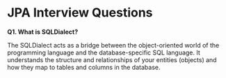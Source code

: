 # JPA Interview Questions

**Q1. What is SQLDialect?**

The SQLDialect acts as a bridge between the object-oriented world of the programming language and the database-specific SQL language. It understands the structure and relationships of your entities (objects) and how they map to tables and columns in the database.
